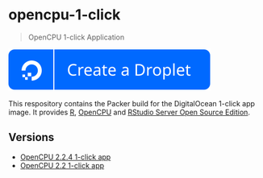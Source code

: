 # opencpu-1-click

> OpenCPU 1-click Application

[![DO button](https://raw.githubusercontent.com/analythium/shinyproxy-1-click/master/digitalocean/images/do-btn-blue.svg)](https://marketplace.digitalocean.com/apps/opencpu?refcode=a8041699739d)

This respository contains the Packer build for the DigitalOcean 1-click app image.
It provides [R](https://www.r-project.org/),
[OpenCPU](https://www.opencpu.org/)
and [RStudio Server Open Source Edition](https://rstudio.com/products/rstudio/).

## Versions

- [OpenCPU 2.2.4 1-click app](marketplace-2.2.4.md)
- [OpenCPU 2.2 1-click app](marketplace-2.2.md)
